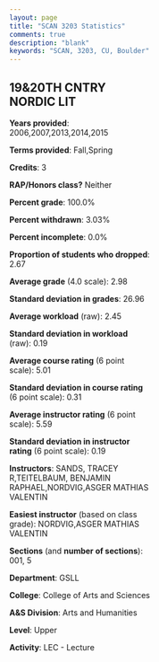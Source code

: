 ```yaml
---
layout: page
title: "SCAN 3203 Statistics"
comments: true
description: "blank"
keywords: "SCAN, 3203, CU, Boulder"
--- 
```

<head>
<script src="https://ajax.googleapis.com/ajax/libs/jquery/2.1.3/jquery.min.js"></script>
<script src="https://dl.dropboxusercontent.com/s/pc42nxpaw1ea4o9/highcharts.js?dl=0"></script>
<!-- <script src="../assets/js/highcharts.js"></script> -->
<style type="text/css">@font-face {
	font-family: "Bebas Neue";
	src: url(https://www.filehosting.org/file/details/544349/BebasNeue%20Regular.otf) format("opentype");
	}
	h1.Bebas { 
		font-family: "Bebas Neue", Verdana, Tahoma;
	}
</style>
</head>
<body>
	<div id="container" style="float: right; width: 45%; height: 88%; margin-left: 2.5%; margin-right: 2.5%;"></div>
	<script language="JavaScript">
		$(document).ready(function() {
		var chart = {type: 'column'};
		var title = {text: 'Grade Distribution'};
		var xAxis = {categories: ['A','B','C','D','F'],crosshair: true};
		var yAxis = {min: 0,title: {text: 'Percentage'}};
		var tooltip = {headerFormat: '<center><b><span style="font-size:20px">{point.key}</span></b></center>',
		               pointFormat: '<td style="padding:0"><b>{point.y:.1f}%</b></td>',
		               footerFormat: '</table>',shared: true,useHTML: true};
		var plotOptions = {column: {pointPadding: 0.0,borderWidth: 0}};  
		var credits = {enabled: false};var series= [{name: 'Percent',data: [33.52,44.51,15.93,2.2,3.85,]}];
		var json = {};
		json.chart = chart;
		json.title = title;
		json.tooltip = tooltip;
		json.xAxis = xAxis;
		json.yAxis = yAxis;  
		json.series = series;
		json.plotOptions = plotOptions;  
		json.credits = credits;
		$('#container').highcharts(json);
	});
	</script>
</body>
			   
## 19&20TH CNTRY NORDIC LIT

**Years provided**: 2006,2007,2013,2014,2015

**Terms provided**: Fall,Spring

**Credits**: 3

**RAP/Honors class?** Neither

**Percent grade**: 100.0%

**Percent withdrawn**: 3.03%

**Percent incomplete**: 0.0%

**Proportion of students who dropped**: 2.67

**Average grade** (4.0 scale): 2.98

**Standard deviation in grades**: 26.96

**Average workload** (raw): 2.45

**Standard deviation in workload** (raw): 0.19

**Average course rating** (6 point scale): 5.01

**Standard deviation in course rating** (6 point scale): 0.31

**Average instructor rating** (6 point scale): 5.59

**Standard deviation in instructor rating** (6 point scale): 0.19

**Instructors**: SANDS, TRACEY R,TEITELBAUM, BENJAMIN RAPHAEL,NORDVIG,ASGER MATHIAS VALENTIN

**Easiest instructor** (based on class grade): NORDVIG,ASGER MATHIAS VALENTIN

**Sections** (and **number of sections**): 001, 5

**Department**: GSLL

**College**: College of Arts and Sciences

**A&S Division**: Arts and Humanities

**Level**: Upper

**Activity**: LEC - Lecture